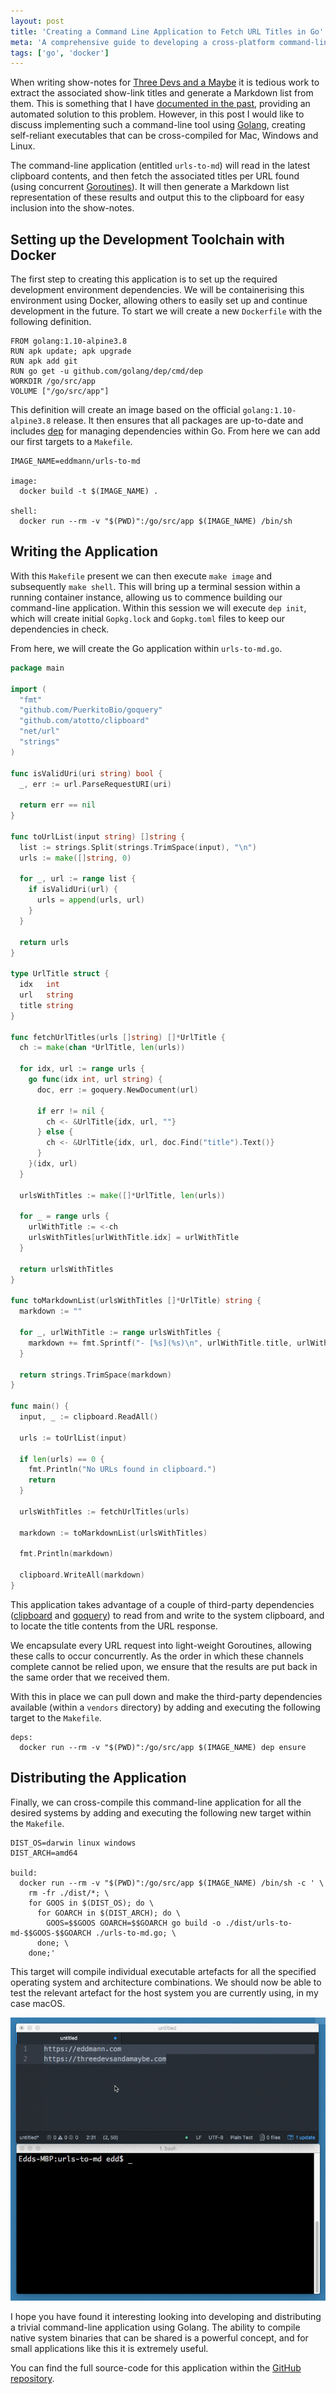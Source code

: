 ```yaml
---
layout: post
title: 'Creating a Command Line Application to Fetch URL Titles in Go'
meta: 'A comprehensive guide to developing a cross-platform command-line application in Go that fetches URL titles using concurrent programming techniques and Docker.'
tags: ['go', 'docker']
---
```


When writing show-notes for [Three Devs and a Maybe](https://threedevsandamaybe.com/) it is tedious work to extract the associated show-link titles and generate a Markdown list from them.
This is something that I have [documented in the past](../../2016/2016-02-06-fetching-link-titles-using-promises-and-async-await-in-javascript/index.md), providing an automated solution to this problem.
However, in this post I would like to discuss implementing such a command-line tool using [Golang](https://golang.org/), creating self-reliant executables that can be cross-compiled for Mac, Windows and Linux.

<!--more-->

The command-line application (entitled `urls-to-md`) will read in the latest clipboard contents, and then fetch the associated titles per URL found (using concurrent [Goroutines](https://tour.golang.org/concurrency/1)).
It will then generate a Markdown list representation of these results and output this to the clipboard for easy inclusion into the show-notes.

## Setting up the Development Toolchain with Docker

The first step to creating this application is to set up the required development environment dependencies.
We will be containerising this environment using Docker, allowing others to easily set up and continue development in the future.
To start we will create a new `Dockerfile` with the following definition.

```docker
FROM golang:1.10-alpine3.8
RUN apk update; apk upgrade
RUN apk add git
RUN go get -u github.com/golang/dep/cmd/dep
WORKDIR /go/src/app
VOLUME ["/go/src/app"]
```

This definition will create an image based on the official `golang:1.10-alpine3.8` release.
It then ensures that all packages are up-to-date and includes [dep](https://github.com/golang/dep) for managing dependencies within Go.
From here we can add our first targets to a `Makefile`.

```make
IMAGE_NAME=eddmann/urls-to-md

image:
  docker build -t $(IMAGE_NAME) .

shell:
  docker run --rm -v "$(PWD)":/go/src/app $(IMAGE_NAME) /bin/sh
```

## Writing the Application

With this `Makefile` present we can then execute `make image` and subsequently `make shell`.
This will bring up a terminal session within a running container instance, allowing us to commence building our command-line application.
Within this session we will execute `dep init`, which will create initial `Gopkg.lock` and `Gopkg.toml` files to keep our dependencies in check.

From here, we will create the Go application within `urls-to-md.go`.

```go
package main

import (
  "fmt"
  "github.com/PuerkitoBio/goquery"
  "github.com/atotto/clipboard"
  "net/url"
  "strings"
)

func isValidUri(uri string) bool {
  _, err := url.ParseRequestURI(uri)

  return err == nil
}

func toUrlList(input string) []string {
  list := strings.Split(strings.TrimSpace(input), "\n")
  urls := make([]string, 0)

  for _, url := range list {
    if isValidUri(url) {
      urls = append(urls, url)
    }
  }

  return urls
}

type UrlTitle struct {
  idx   int
  url   string
  title string
}

func fetchUrlTitles(urls []string) []*UrlTitle {
  ch := make(chan *UrlTitle, len(urls))

  for idx, url := range urls {
    go func(idx int, url string) {
      doc, err := goquery.NewDocument(url)

      if err != nil {
        ch <- &UrlTitle{idx, url, ""}
      } else {
        ch <- &UrlTitle{idx, url, doc.Find("title").Text()}
      }
    }(idx, url)
  }

  urlsWithTitles := make([]*UrlTitle, len(urls))

  for _ = range urls {
    urlWithTitle := <-ch
    urlsWithTitles[urlWithTitle.idx] = urlWithTitle
  }

  return urlsWithTitles
}

func toMarkdownList(urlsWithTitles []*UrlTitle) string {
  markdown := ""

  for _, urlWithTitle := range urlsWithTitles {
    markdown += fmt.Sprintf("- [%s](%s)\n", urlWithTitle.title, urlWithTitle.url)
  }

  return strings.TrimSpace(markdown)
}

func main() {
  input, _ := clipboard.ReadAll()

  urls := toUrlList(input)

  if len(urls) == 0 {
    fmt.Println("No URLs found in clipboard.")
    return
  }

  urlsWithTitles := fetchUrlTitles(urls)

  markdown := toMarkdownList(urlsWithTitles)

  fmt.Println(markdown)

  clipboard.WriteAll(markdown)
}
```

This application takes advantage of a couple of third-party dependencies ([clipboard](https://github.com/atotto/clipboard) and [goquery](https://github.com/PuerkitoBio/goquery)) to read from and write to the system clipboard, and to locate the title contents from the URL response.

We encapsulate every URL request into light-weight Goroutines, allowing these calls to occur concurrently.
As the order in which these channels complete cannot be relied upon, we ensure that the results are put back in the same order that we received them.

With this in place we can pull down and make the third-party dependencies available (within a `vendors` directory) by adding and executing the following target to the `Makefile`.

```make
deps:
  docker run --rm -v "$(PWD)":/go/src/app $(IMAGE_NAME) dep ensure
```

## Distributing the Application

Finally, we can cross-compile this command-line application for all the desired systems by adding and executing the following new target within the `Makefile`.

```make
DIST_OS=darwin linux windows
DIST_ARCH=amd64

build:
  docker run --rm -v "$(PWD)":/go/src/app $(IMAGE_NAME) /bin/sh -c ' \
    rm -fr ./dist/*; \
    for GOOS in $(DIST_OS); do \
      for GOARCH in $(DIST_ARCH); do \
        GOOS=$$GOOS GOARCH=$$GOARCH go build -o ./dist/urls-to-md-$$GOOS-$$GOARCH ./urls-to-md.go; \
      done; \
    done;'
```

This target will compile individual executable artefacts for all the specified operating system and architecture combinations.
We should now be able to test the relevant artefact for the host system you are currently using, in my case macOS.

![Command Line Application Demo](urls-to-md-darwin-amd64.gif)

I hope you have found it interesting looking into developing and distributing a trivial command-line application using Golang.
The ability to compile native system binaries that can be shared is a powerful concept, and for small applications like this it is extremely useful.

You can find the full source-code for this application within the [GitHub repository](https://github.com/eddmann/urls-to-md).
